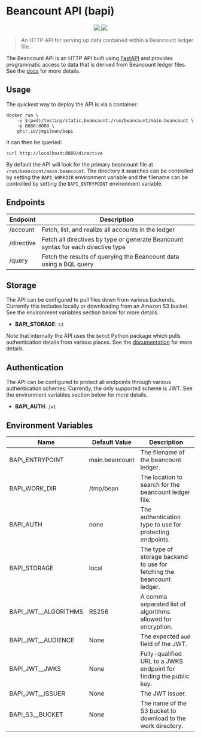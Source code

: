 # Beancount API (bapi)

<p align="center">
    <a href="https://github.com/jmgilman/bapi/actions/workflows/ci.yml">
        <img src="https://github.com/jmgilman/bapi/actions/workflows/ci.yml/badge.svg"/>
    </a>
    <a href="https://jmgilman.github.io/bapi/">
        <img src="https://img.shields.io/badge/docs-passing-brightgreen"/>
    </a>
</p>

> An HTTP API for serving up data contained within a Beancount ledger file.

The Beancount API is an HTTP API built using [FastAPI][1] and provides
programmatic access to data that is derived from Beancount ledger files. See
the [docs][2] for more details.

## Usage

The quickest way to deploy the API is via a container:

```shell
docker run \
    -v $(pwd)/testing/static.beancount:/run/beancount/main.beancount \
    -p 8080:8080 \
    ghcr.io/jmgilman/bapi
```

It can then be queried:

```shell
curl http://localhost:8080/directive
```

By default the API will look for the primary beancount file at
`/run/beancount/main.beancount`. The directory it searches can be controlled by
setting the `BAPI_WORKDIR` environment variable and the filename can be
controlled by setting the `BAPI_ENTRYPOINT` environment variable.

## Endpoints

| Endpoint     | Description
| ------------ | --------------------------------------------------------------------------------- |
| /account     | Fetch, list, and realize all accounts in the ledger                               |
| /directive   | Fetch all directives by type or generate Beancount syntax for each directive type |
| /query       | Fetch the results of querying the Beancount data using a BQL query                |

## Storage

The API can be configured to pull files down from various backends. Currently
this includes locally or downloading from an Amazon S3 bucket. See the
environment variables section below for more details.

* **BAPI_STORAGE**: `s3`

Note that internally the API uses the `boto3` Python package which pulls
authentication details from various places. See the [documentation][3] for more
details.

## Authentication

The API can be configured to protect all endpoints through various
authentication schemes. Currently, the only supported scheme is JWT. See the
environment variables section below for more details.

* **BAPI_AUTH**: `jwt`

## Environment Variables

| Name                 | Default Value  | Description                                                           |
| -------------------- | -------------- | --------------------------------------------------------------------- |
| BAPI_ENTRYPOINT      | main.beancount | The filename of the beancount ledger.                                 |
| BAPI_WORK_DIR        | /tmp/bean      | The location to search for the beancount ledger file.                 |
| BAPI_AUTH            | none           | The authentication type to use for protecting endpoints.              |
| BAPI_STORAGE         | local          | The type of storage backend to use for fetching the beancount ledger. |
| BAPI_JWT__ALGORITHMS | RS256          | A comma separated list of algorithms allowed for encryption.          |
| BAPI_JWT__AUDIENCE   | None           | The expected `aud` field of the JWT.                                  |
| BAPI_JWT__JWKS       | None           | Fully-qualified URL to a JWKS endpoint for finding the public key.    |
| BAPI_JWT__ISSUER     | None           | The JWT issuer.                                                       |
| BAPI_S3__BUCKET      | None           | The name of the S3 bucket to download to the work directory.          |

[1]: https://fastapi.tiangolo.com/
[2]: https://jmgilman.github.io/bapi/
[3]: https://boto3.amazonaws.com/v1/documentation/api/latest/guide/credentials.html#environment-variables
